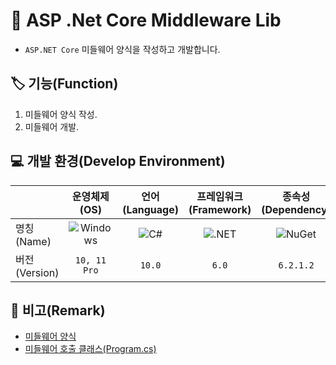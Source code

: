 
# 📕 ASP .Net Core Middleware Lib

* `ASP.NET Core` 미들웨어 양식을 작성하고 개발합니다.

## 🏷️ 기능(Function)

1. 미들웨어 양식 작성.
2. 미들웨어 개발.

## 💻 개발 환경(Develop Environment)

||운영체제(OS)|언어(Language)|프레임워크(Framework)|종속성(Dependency)|
|-|:-:|:-:|:-:|:-:|
|명칭(Name)|![Windows](https://img.shields.io/badge/Windows-0078D6?style=flat-square&logo=Windows&logoColor=white)|![C#](https://img.shields.io/badge/CSharp-239120?style=flat-square&logo=CSharp&logoColor=white)|![.NET](https://img.shields.io/badge/.NET-512BD4?style=flat-square&logo=.NET&logoColor=white)|![NuGet](https://img.shields.io/badge/NUGET-004880?style=flat-square&logo=NuGet&logoColor=white)|
|버전(Version)|`10, 11 Pro`|`10.0`|`6.0`|`6.2.1.2`|

## 📖 비고(Remark)

* [미들웨어 양식](./ASP.NET%20Core%20Middleware/Middlewares/MyCustomMiddleware.cs)
* [미들웨어 호출 클래스(Program.cs)](./ASP.NET%20Core%20Middleware/Program.cs)
